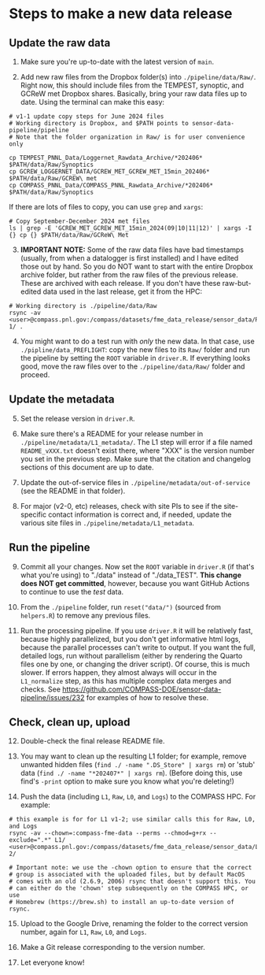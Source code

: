 # Steps to make a new data release

## Update the raw data

1. Make sure you're up-to-date with the latest version of `main`.

2. Add new raw files from the Dropbox folder(s) into
`./pipeline/data/Raw/`. Right now, this should include files from the
TEMPEST, synoptic, and GCReW met Dropbox shares. Basically, bring your
raw data files up to date. Using the terminal can make this easy:

```
# v1-1 update copy steps for June 2024 files
# Working directory is Dropbox, and $PATH points to sensor-data-pipeline/pipeline
# Note that the folder organization in Raw/ is for user convenience only

cp TEMPEST_PNNL_Data/Loggernet_Rawdata_Archive/*202406* $PATH/data/Raw/Synoptics
cp GCREW_LOGGERNET_DATA/GCREW_MET_GCREW_MET_15min_202406* $PATH/data/Raw/GCREW\ met
cp COMPASS_PNNL_Data/COMPASS_PNNL_Rawdata_Archive/*202406* $PATH/data/Raw/Synoptics
```

If there are lots of files to copy, you can use `grep` and `xargs`:
```
# Copy September-December 2024 met files
ls | grep -E 'GCREW_MET_GCREW_MET_15min_2024(09|10|11|12)' | xargs -I {} cp {} $PATH/data/Raw/GCReW\ Met
```

3. **IMPORTANT NOTE:** Some of the raw data files have bad timestamps
(usually, from when a datalogger is first installed) and I have edited
those out by hand. So you do NOT want to start with the entire Dropbox
archive folder, but rather from the raw files of the previous release.
These are archived with each release. If you don't have these
raw-but-edited data used in the last release, get it from the HPC:
```
# Working directory is ./pipeline/data/Raw
rsync -av <user>@compass.pnl.gov:/compass/datasets/fme_data_release/sensor_data/Raw/v1-1/ .
```

4. You might want to do a test run with _only_ the new data. In that
case, use `./pipline/data_PREFLIGHT`: copy the new files to its
`Raw/` folder and run the pipeline by setting the `ROOT` variable in
`driver.R`. If everything looks good, move the raw files over to the
`./pipeline/data/Raw/` folder and proceed.


## Update the metadata

5. Set the release version in `driver.R`.

6. Make sure there's a README for your release number in
`./pipeline/metadata/L1_metadata/`. The L1 step will error if a file
named `README_vXXX.txt` doesn't exist there, where "XXX" is the version
number you set in the previous step. Make sure that the citation and
changelog sections of this document are up to date.

7. Update the out-of-service files in
`./pipeline/metadata/out-of-service` (see the README in that folder).

8. For major (v2-0, etc) releases, check with site PIs to see if the
site-specific contact information is correct and, if needed, update the
various site files in `./pipeline/metadata/L1_metadata`.


## Run the pipeline

9. Commit all your changes. Now set the `ROOT` variable in `driver.R`
(if that's what you're using) to "./data" instead of "./data_TEST".
**This change does NOT get committed**, however, because you want GitHub
Actions to continue to use the _test_ data.

10. From the `./pipeline` folder, run `reset("data/")` (sourced from 
`helpers.R`) to remove any previous files.

11. Run the processing pipeline. If you use `driver.R` it will be
relatively fast, because highly parallelized, but you don't get
informative html logs, because the parallel processes can't write to
output. If you want the full, detailed logs, run without parallelism
(either by rendering the Quarto files one by one, or changing the driver
script). Of course, this is much slower. 
If errors happen, they almost always will occur in the `L1_normalize` 
step, as this has multiple complex data merges and checks. 
See https://github.com/COMPASS-DOE/sensor-data-pipeline/issues/232
for examples of how to resolve these.


## Check, clean up, upload

12. Double-check the final release README file.

13. You may want to clean up the resulting L1 folder; for example,
remove unwanted hidden files (`find ./ -name ".DS_Store" | xargs rm`) or
'stub' data (`find ./ -name "*202407*" | xargs rm`). (Before doing this,
use find's `-print` option to make sure you know what you're deleting!)

14. Push the data (including `L1`, `Raw`, `L0`, and `Logs`) to the
COMPASS HPC. For example:

```
# this example is for for L1 v1-2; use similar calls this for Raw, L0, and Logs
rsync -av --chown=:compass-fme-data --perms --chmod=g+rx --exclude=".*" L1/ <user>@compass.pnl.gov:/compass/datasets/fme_data_release/sensor_data/Level1/v1-2/

# Important note: we use the -chown option to ensure that the correct
# group is associated with the uploaded files, but by default MacOS
# comes with an old (2.6.9, 2006) rsync that doesn't support this. You
# can either do the 'chown' step subsequently on the COMPASS HPC, or use
# Homebrew (https://brew.sh) to install an up-to-date version of rsync.
```

15. Upload to the Google Drive, renaming the folder to the correct
version number, again for `L1`, `Raw`, `L0`, and `Logs`.

16. Make a Git release corresponding to the version number.

17. Let everyone know!
